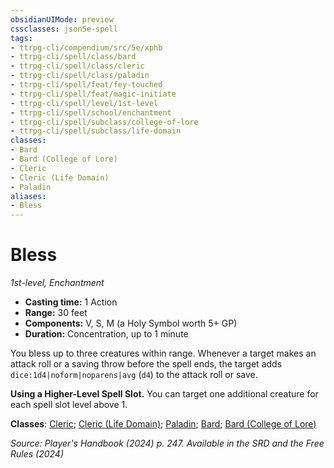 ```yaml
---
obsidianUIMode: preview
cssclasses: json5e-spell
tags:
- ttrpg-cli/compendium/src/5e/xphb
- ttrpg-cli/spell/class/bard
- ttrpg-cli/spell/class/cleric
- ttrpg-cli/spell/class/paladin
- ttrpg-cli/spell/feat/fey-touched
- ttrpg-cli/spell/feat/magic-initiate
- ttrpg-cli/spell/level/1st-level
- ttrpg-cli/spell/school/enchantment
- ttrpg-cli/spell/subclass/college-of-lore
- ttrpg-cli/spell/subclass/life-domain
classes:
- Bard
- Bard (College of Lore)
- Cleric
- Cleric (Life Domain)
- Paladin
aliases:
- Bless
---
```

# Bless
*1st-level, Enchantment*  


- **Casting time:** 1 Action
- **Range:** 30 feet
- **Components:** V, S, M (a Holy Symbol worth 5+ GP)
- **Duration:** Concentration, up to 1 minute

You bless up to three creatures within range. Whenever a target makes an attack roll or a saving throw before the spell ends, the target adds `dice:1d4|noform|noparens|avg` (`d4`) to the attack roll or save.

**Using a Higher-Level Spell Slot.** You can target one additional creature for each spell slot level above 1.

**Classes**: [Cleric](/3-Mechanics/CLI/lists/list-spells-classes-cleric.md); [Cleric (Life Domain)](/3-Mechanics/CLI/lists/list-spells-classes-life-domain-xphb.md "subclass=XPHB;class=XPHB"); [Paladin](/3-Mechanics/CLI/lists/list-spells-classes-paladin.md); [Bard](/3-Mechanics/CLI/lists/list-spells-classes-bard.md); [Bard (College of Lore)](/3-Mechanics/CLI/lists/list-spells-classes-college-of-lore-xphb.md "subclass=XPHB;class=XPHB")

*Source: Player's Handbook (2024) p. 247. Available in the <span title='Systems Reference Document (5.2)'>SRD</span> and the Free Rules (2024)*